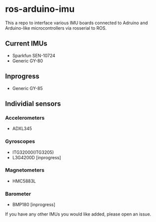 ros-arduino-imu
===============
This a repo to interface various IMU boards connected to Adruino and Arduino-like microcontrollers via rosserial to ROS.

## Current IMUs ##
- Sparkfun SEN-10724
- Generic GY-80

## Inprogress ##
- Generic GY-85

## Individial sensors ##
### Accelerometers ###
- ADXL345
### Gyroscopes ###
- ITG32000(ITG3205)
- L3G4200D [inprogress]
### Magnetometers  ###
- HMC5883L
### Barometer ###
- BMP180 [inprogress]


If you have any other IMUs you would like added, please open an issue.
